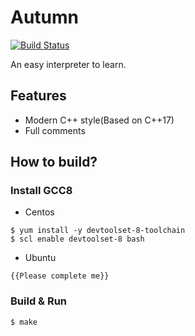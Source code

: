 # Autumn

[![Build Status](https://travis-ci.com/ivanallen/autumn.svg?branch=master)](https://travis-ci.com/ivanallen/autumn)

An easy interpreter to learn.

## Features

- Modern C++ style(Based on C++17)
- Full comments

## How to build?

### Install GCC8

- Centos

```shell
$ yum install -y devtoolset-8-toolchain
$ scl enable devtoolset-8 bash
```

- Ubuntu

```
{{Please complete me}}
```

### Build & Run

```
$ make
```

